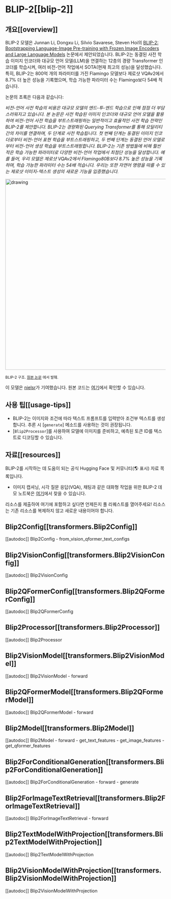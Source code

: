 <!--Copyright 2023 The HuggingFace Team. All rights reserved.

Licensed under the Apache License, Version 2.0 (the "License"); you may not use this file except in compliance with
the License. You may obtain a copy of the License at

http://www.apache.org/licenses/LICENSE-2.0

Unless required by applicable law or agreed to in writing, software distributed under the License is distributed on
an "AS IS" BASIS, WITHOUT WARRANTIES OR CONDITIONS OF ANY KIND, either express or implied. See the License for the
specific language governing permissions and limitations under the License.

⚠️ Note that this file is in Markdown but contain specific syntax for our doc-builder (similar to MDX) that may not be
rendered properly in your Markdown viewer.

-->

# BLIP-2[[blip-2]]

## 개요[[overview]]
BLIP-2 모델은 Junnan Li, Dongxu Li, Silvio Savarese, Steven Hoi의 [BLIP-2: Bootstrapping Language-Image Pre-training with Frozen Image Encoders and Large Language Models](https://arxiv.org/abs/2301.12597) 논문에서 제안되었습니다. BLIP-2는 동결된 사전 학습 이미지 인코더와 대규모 언어 모델(LLM)을 연결하는 12층의 경량 Transformer 인코더를 학습시켜, 여러 비전-언어 작업에서 SOTA(현재 최고의 성능)을 달성했습니다. 특히, BLIP-2는 800억 개의 파라미터를 가진 Flamingo 모델보다 제로샷 VQAv2에서 8.7% 더 높은 성능을 기록했으며, 학습 가능한 파라미터 수는 Flamingo보다 54배 적습니다.

논문의 초록은 다음과 같습니다:

*비전-언어 사전 학습의 비용은 대규모 모델의 엔드-투-엔드 학습으로 인해 점점 더 부담스러워지고 있습니다. 본 논문은 사전 학습된 이미지 인코더와 대규모 언어 모델을 활용하여 비전-언어 사전 학습을 부트스트래핑하는 일반적이고 효율적인 사전 학습 전략인 BLIP-2를 제안합니다. BLIP-2는 경량화된 Querying Transformer를 통해 모달리티 간의 차이를 연결하며, 두 단계로 사전 학습됩니다. 첫 번째 단계는 동결된 이미지 인코더로부터 비전-언어 표현 학습을 부트스트래핑하고, 두 번째 단계는 동결된 언어 모델로부터 비전-언어 생성 학습을 부트스트래핑합니다. BLIP-2는 기존 방법들에 비해 훨씬 적은 학습 가능한 파라미터로 다양한 비전-언어 작업에서 최첨단 성능을 달성합니다. 예를 들어, 우리 모델은 제로샷 VQAv2에서 Flamingo80B보다 8.7% 높은 성능을 기록하며, 학습 가능한 파라미터 수는 54배 적습니다. 우리는 또한 자연어 명령을 따를 수 있는 제로샷 이미지-텍스트 생성의 새로운 기능을 입증했습니다.*

<img src="https://huggingface.co/datasets/huggingface/documentation-images/resolve/main/transformers/model_doc/blip2_architecture.jpg"
alt="drawing" width="600"/> 

<small> BLIP-2 구조. <a href="https://arxiv.org/abs/2301.12597">원본 논문</a> 에서 발췌. </small>

이 모델은 [nielsr](https://huggingface.co/nielsr)가 기여했습니다. 원본 코드는 [여기](https://github.com/salesforce/LAVIS/tree/5ee63d688ba4cebff63acee04adaef2dee9af207)에서 확인할 수 있습니다.

## 사용 팁[[usage-tips]]

- BLIP-2는 이미지와 조건에 따라 텍스트 프롬프트를 입력받아 조건부 텍스트를 생성합니다. 추론 시 [`generate`] 메소드를 사용하는 것이 권장됩니다.
- [`Blip2Processor`]를 사용하여 모델에 이미지를 준비하고, 예측된 토큰 ID를 텍스트로 디코딩할 수 있습니다.

## 자료[[resources]]

BLIP-2를 시작하는 데 도움이 되는 공식 Hugging Face 및 커뮤니티(🌎 표시) 자료 목록입니다.

- 이미지 캡셔닝, 시각 질문 응답(VQA), 채팅과 같은 대화형 작업을 위한 BLIP-2 데모 노트북은 [여기](https://github.com/NielsRogge/Transformers-Tutorials/tree/master/BLIP-2)에서 찾을 수 있습니다.

리소스를 제출하여 여기에 포함하고 싶다면 언제든지 풀 리퀘스트를 열어주세요! 리소스는 기존 리소스를 복제하지 않고 새로운 내용이어야 합니다.

## Blip2Config[[transformers.Blip2Config]]

[[autodoc]] Blip2Config
    - from_vision_qformer_text_configs

## Blip2VisionConfig[[transformers.Blip2VisionConfig]]

[[autodoc]] Blip2VisionConfig

## Blip2QFormerConfig[[transformers.Blip2QFormerConfig]]

[[autodoc]] Blip2QFormerConfig

## Blip2Processor[[transformers.Blip2Processor]]

[[autodoc]] Blip2Processor

## Blip2VisionModel[[transformers.Blip2VisionModel]]

[[autodoc]] Blip2VisionModel
    - forward

## Blip2QFormerModel[[transformers.Blip2QFormerModel]]

[[autodoc]] Blip2QFormerModel
    - forward

## Blip2Model[[transformers.Blip2Model]]

[[autodoc]] Blip2Model
    - forward
    - get_text_features
    - get_image_features
    - get_qformer_features

## Blip2ForConditionalGeneration[[transformers.Blip2ForConditionalGeneration]]

[[autodoc]] Blip2ForConditionalGeneration
    - forward
    - generate

## Blip2ForImageTextRetrieval[[transformers.Blip2ForImageTextRetrieval]]

[[autodoc]] Blip2ForImageTextRetrieval
    - forward

## Blip2TextModelWithProjection[[transformers.Blip2TextModelWithProjection]]

[[autodoc]] Blip2TextModelWithProjection

## Blip2VisionModelWithProjection[[transformers.Blip2VisionModelWithProjection]]

[[autodoc]] Blip2VisionModelWithProjection
